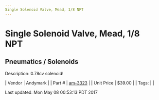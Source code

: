 ```yaml
---
Single Solenoid Valve, Mead, 1/8 NPT
---
```


# Single Solenoid Valve, Mead, 1/8 NPT
## Pneumatics / Solenoids
Description: 	0.78cv solenoid! 

| Vendor | Andymark | 
| Part # | [am-3323](http://www.andymark.com/Pnuematic-p/am-3323.htm) | 
| Unit Price | $39.00 | 
| Tags: |  | 

Last updated: Mon May 08 00:53:13 PDT 2017